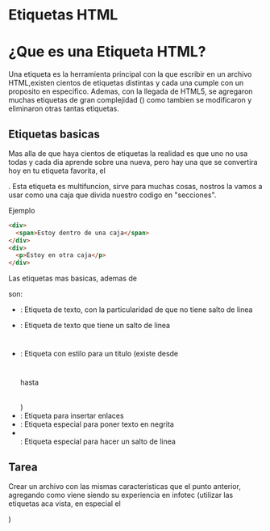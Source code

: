 # Etiquetas HTML

# ¿Que es una Etiqueta HTML?

Una etiqueta es la herramienta principal con la que escribir en un archivo HTML,existen cientos de etiquetas distintas y cada una cumple con un proposito en especifico.
Ademas, con la llegada de HTML5, se agregaron muchas etiquetas de gran complejidad (<canvas></canvas>) como tambien se modificaron y eliminaron otras tantas etiquetas.

## Etiquetas basicas

Mas alla de que haya cientos de etiquetas la realidad es que uno no usa todas y cada dia aprende sobre una nueva, pero hay una que se convertira hoy en tu etiqueta favorita,
el <div></div>. Esta etiqueta es multifuncion, sirve para muchas cosas, nostros la vamos a usar como una caja que divida nuestro codigo en "secciones".

Ejemplo

```html
<div>
  <span>Estoy dentro de una caja</span>
</div>
<div>
  <p>Estoy en otra caja</p>
</div>
```

Las etiquetas mas basicas, ademas de <div></div> son:

- <span></span> : Etiqueta de texto, con la particularidad de que no tiene salto de linea
- <p></p>: Etiqueta de texto que tiene un salto de linea
- <h1></h1>: Etiqueta con estilo para un titulo (existe desde <h1></h1> hasta <h6></h6>)
- <a></a>: Etiqueta para insertar enlaces
- <strong></strong>: Etiqueta especial para poner texto en negrita
- <br>: Etiqueta especial para hacer un salto de linea

## Tarea

Crear un archivo con las mismas caracteristicas que el punto anterior, agregando como viene siendo su experiencia en infotec (utilizar las etiquetas aca vista, en especial el <div></div>)
